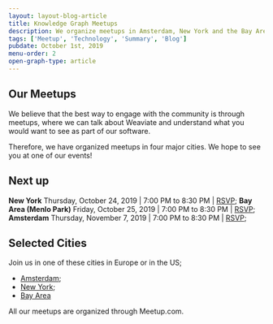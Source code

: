 ```yaml
---
layout: layout-blog-article
title: Knowledge Graph Meetups
description: We organize meetups in Amsterdam, New York and the Bay Area.
tags: ['Meetup', 'Technology', 'Summary', 'Blog']
pubdate: October 1st, 2019
menu-order: 2
open-graph-type: article
---
```


## Our Meetups

We believe that the best way to engage with the community is through meetups, where we can talk about Weaviate and understand what you would want to see as part of our software.

Therefore, we have organized meetups in four major cities. We hope to see you at one of our events!

## Next up

**New York** Thursday, October 24, 2019 | 7:00 PM to 8:30 PM | [RSVP](https://www.meetup.com/Knowledge-Graphs-NYC/events/265353956/);
**Bay Area (Menlo Park)** Friday, October 25, 2019 | 7:00 PM to 8:30 PM | [RSVP](https://www.meetup.com/Knowledge-Graphs-San-Francisco/events/265353949/);
**Amsterdam** Thursday, November 7, 2019 | 7:00 PM to 8:30 PM | [RSVP](https://www.meetup.com/Knowledge-Graphs-Amsterdam/events/265353942/);

## Selected Cities

Join us in one of these cities in Europe or in the US;

- [Amsterdam](https://www.meetup.com/Knowledge-Graphs-Amsterdam/);
- [New York](https://www.meetup.com/Knowledge-Graphs-NYC/);
- [Bay Area](https://www.meetup.com/Knowledge-Graphs-San-Francisco/)

All our meetups are organized through Meetup.com.